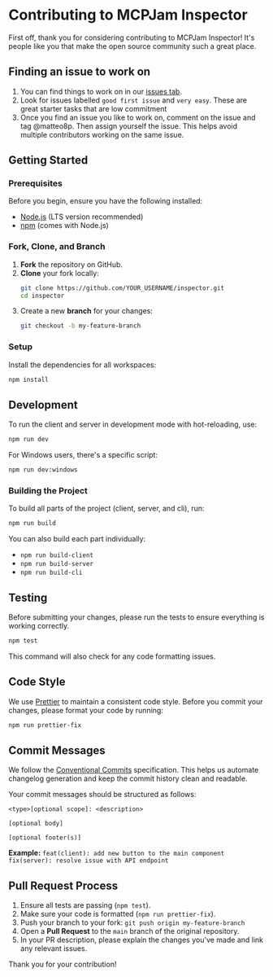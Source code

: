 # Contributing to MCPJam Inspector

First off, thank you for considering contributing to MCPJam Inspector! It's people like you that make the open source community such a great place.

## Finding an issue to work on

1. You can find things to work on in our [issues tab](https://github.com/MCPJam/inspector/issues).
2. Look for issues labelled `good first issue` and `very easy`. These are great starter tasks that are low commitment
3. Once you find an issue you like to work on, comment on the issue and tag @matteo8p. Then assign yourself the issue. This helps avoid multiple contributors working on the same issue.

## Getting Started

### Prerequisites

Before you begin, ensure you have the following installed:

- [Node.js](https://nodejs.org/) (LTS version recommended)
- [npm](https://www.npmjs.com/) (comes with Node.js)

### Fork, Clone, and Branch

1.  **Fork** the repository on GitHub.
2.  **Clone** your fork locally:
    ```bash
    git clone https://github.com/YOUR_USERNAME/inspector.git
    cd inspector
    ```
3.  Create a new **branch** for your changes:
    ```bash
    git checkout -b my-feature-branch
    ```

### Setup

Install the dependencies for all workspaces:

```bash
npm install
```

## Development

To run the client and server in development mode with hot-reloading, use:

```bash
npm run dev
```

For Windows users, there's a specific script:

```bash
npm run dev:windows
```

### Building the Project

To build all parts of the project (client, server, and cli), run:

```bash
npm run build
```

You can also build each part individually:

- `npm run build-client`
- `npm run build-server`
- `npm run build-cli`

## Testing

Before submitting your changes, please run the tests to ensure everything is working correctly.

```bash
npm test
```

This command will also check for any code formatting issues.

## Code Style

We use [Prettier](https://prettier.io/) to maintain a consistent code style. Before you commit your changes, please format your code by running:

```bash
npm run prettier-fix
```

## Commit Messages

We follow the [Conventional Commits](https://www.conventionalcommits.org/en/v1.0.0/) specification. This helps us automate changelog generation and keep the commit history clean and readable.

Your commit messages should be structured as follows:

```
<type>[optional scope]: <description>

[optional body]

[optional footer(s)]
```

**Example:**
`feat(client): add new button to the main component`
`fix(server): resolve issue with API endpoint`

## Pull Request Process

1.  Ensure all tests are passing (`npm test`).
2.  Make sure your code is formatted (`npm run prettier-fix`).
3.  Push your branch to your fork: `git push origin my-feature-branch`
4.  Open a **Pull Request** to the `main` branch of the original repository.
5.  In your PR description, please explain the changes you've made and link any relevant issues.

Thank you for your contribution!
